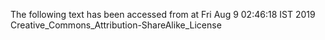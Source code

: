 The following text has been accessed from at Fri Aug 9 02:46:18 IST 2019
Creative_Commons_Attribution-ShareAlike_License
